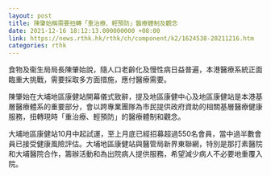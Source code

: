 ```yaml
---
layout: post
title: 陳肇始稱需要扭轉「重治療、輕預防」醫療體制及觀念
date: 2021-12-16 18:12:13.000000000 +08:00
link: https://news.rthk.hk/rthk/ch/component/k2/1624538-20211216.htm
categories: rthk
---
```


食物及衞生局局長陳肇始說，隨人口老齡化及慢性病日益普遍，本港醫療系統正面臨重大挑戰，需要採取多方面措施，應付醫療需要。

陳肇始在大埔地區康健站開幕儀式致辭，提及地區康健中心及地區康健站是本港基層醫療體系的重要部分，會以跨專業團隊為市民提供政府資助的相關基層醫療健康服務，扭轉現時「重治療、輕預防」的醫療體制和觀念。

大埔地區康健站10月中起試運，至上月底已經招募超過550名會員，當中過半數會員已接受健康風險評估。大埔地區康健站與醫管局新界東聯網，特別是那打素醫院和大埔醫院合作，籌辦活動和為出院病人提供服務，希望減少病人不必要地重覆入院。
